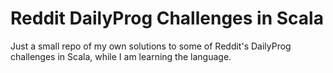 # Reddit DailyProg Challenges in Scala

Just a small repo of my own solutions to some of Reddit's DailyProg challenges in Scala, while I am learning the language.